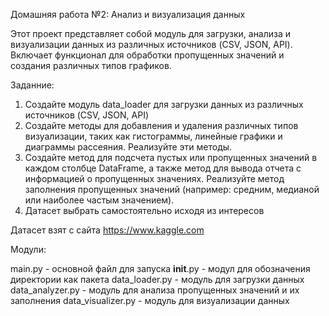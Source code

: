 Домашняя работа №2: Анализ и визуализация данных

Этот проект представляет собой модуль для загрузки, анализа и визуализации данных из различных источников (CSV, JSON, API).
Включает функционал для обработки пропущенных значений и создания различных типов графиков.

Заданние:

1. Создайте модуль data_loader для загрузки данных из различных источников (CSV, JSON, API)
2. Создайте методы для добавления и удаления различных типов визуализации, таких как гистограммы, линейные графики и диаграммы рассеяния. Реализуйте эти методы.
3. Создайте метод для подсчета пустых или пропущенных значений в каждом столбце DataFrame, а также метод для вывода отчета с информацией о пропущенных значениях. Реализуйте метод заполнения пропущенных значений (например: средним, медианой или наиболее частым значением).
4. Датасет выбрать самостоятельно исходя из интересов

Датасет взят с сайта https://www.kaggle.com

Модули:

main.py - основной файл для запуска
__init__.py - модул для обозначения директории как пакета
data_loader.py - модуль для загрузки данных 
data_analyzer.py - модуль для анализа пропущенных значений и их заполнения
data_visualizer.py - модуль для визуализации данных
